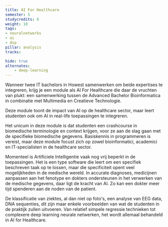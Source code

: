 ```yaml
---
title: AI For Healthcare
semester: 5
studycredits: 6
weight: 10
tags:
- neuralnetworks
- ai
- dsp
pillar: analysis
tracks:

hide: true
alternates:
    - deep-learning
---
```


Wanneer twee IT bachelors in Howest samenwerken om beide expertises te integreren, krijg je een module als AI For Healthcare die daar de vruchten van plukt: een samenwerking tussen de Advanced Bachelor Bioinformatica in combinatie met Multimedia en Creatieve Technologie.

Deze module toont de impact van AI op de healthcare sector, maar leert studenten ook om AI in real-life toepassingen te integreren.

Het unicum in deze module is dat studenten een crashcourse in biomedische terminologie en context krijgen, voor ze aan de slag gaan met de specifieke biomedische gegevens. Basiskennis in programmeren is vereist, maar deze module focust zich op zowel bioinformatici, academici en IT-specialisten in de healthcare sector.

Momenteel is Artificiele Intelligentie vaak nog vrij beperkt in de toepassingen. Het is een type software die leert om een specifiek beschreven taak op te lossen, maar die specificiteit opent veel mogelijkheden in de medische wereld. In accurate diagnoses, medicijnen aanpassen aan het fenotype en dokters ondersteunen in het verwerken van de medische gegevens, daar ligt de kracht van AI. Zo kan een dokter meer tijd spenderen aan de noden van de patient.

De klassificatie van ziektes, al dan niet op foto's, een analyse van EEG data, DNA sequenties, dit zijn maar enkele voorbeelden van wat de studenten in de praktijk zullen uitvoeren. Van relatief simpele regressie technieken tot complexere deep learning neurale netwerken, het wordt allemaal behandeld in AI for Healthcare.